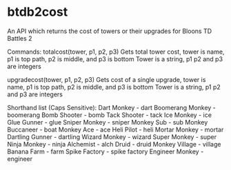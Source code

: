 # btdb2cost
An API which returns the cost of towers or their upgrades for Bloons TD Battles 2

Commands:
totalcost(tower, p1, p2, p3)
Gets total tower cost, tower is name, p1 is top path, p2 is middle, and p3 is bottom
Tower is a string, p1 p2 and p3 are integers

upgradecost(tower, p1, p2, p3)
Gets cost of a single upgrade, tower is name, p1 is top path, p2 is middle, and p3 is bottom
Tower is a string, p1 p2 and p3 are integers

Shorthand list (Caps Sensitive):
Dart Monkey - dart
Boomerang Monkey - boomerang
Bomb Shooter - bomb
Tack Shooter - tack
Ice Monkey - ice
Glue Gunner - glue
Sniper Monkey - sniper
Monkey Sub - sub
Monkey Buccaneer - boat
Monkey Ace - ace
Heli Pilot - heli
Mortar Monkey - mortar
Dartling Gunner - dartling
Wizard Monkey - wizard
Super Monkey - super
Ninja Monkey - ninja
Alchemist - alch
Druid - druid
Monkey Village - village
Banana Farm - farm
Spike Factory - spike factory
Engineer Monkey - engineer
